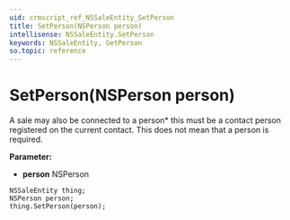 ```yaml
---
uid: crmscript_ref_NSSaleEntity_SetPerson
title: SetPerson(NSPerson person)
intellisense: NSSaleEntity.SetPerson
keywords: NSSaleEntity, GetPerson
so.topic: reference
---
```


# SetPerson(NSPerson person)

A sale may also be connected to a person* this must be a contact person registered on the current contact. This does not mean that a person is required.

**Parameter:** 
* **person** NSPerson

```crmscript
NSSaleEntity thing;
NSPerson person;
thing.SetPerson(person);
```

